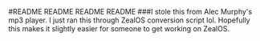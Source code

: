 #README README README README 
###I stole this from Alec Murphy's mp3 player.
I just ran this through ZealOS conversion script lol.
Hopefully this makes it slightly easier for someone to get working
on ZealOS.